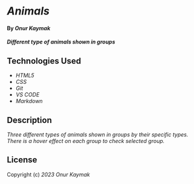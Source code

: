 # _Animals_

#### By _**Onur Kaymak**_

#### _Different type of animals shown in groups_

## Technologies Used

- _HTML5_
- _CSS_
- _Git_
- _VS CODE_
- _Markdown_

## Description

_Three different types of animals shown in groups by their specific types. There is a hover effect on each group to check selected group._

## License

Copyright (c) _2023_ _Onur Kaymak_
